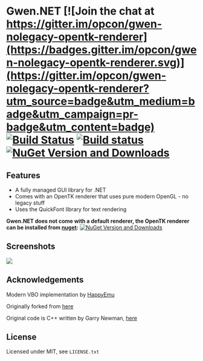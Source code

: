 Gwen.NET [![Join the chat at https://gitter.im/opcon/gwen-nolegacy-opentk-renderer](https://badges.gitter.im/opcon/gwen-nolegacy-opentk-renderer.svg)](https://gitter.im/opcon/gwen-nolegacy-opentk-renderer?utm_source=badge&utm_medium=badge&utm_campaign=pr-badge&utm_content=badge) [![Build Status](https://travis-ci.org/opcon/gwen-nolegacy-opentk-renderer.svg?branch=master)](https://travis-ci.org/opcon/gwen-nolegacy-opentk-renderer) [![Build status](https://ci.appveyor.com/api/projects/status/duviyyqori6b8r39?svg=true)](https://ci.appveyor.com/project/opcon/gwen-nolegacy-opentk-renderer) [![NuGet Version and Downloads](https://buildstats.info/nuget/Gwen)](https://www.nuget.org/packages/Gwen/)
===========

## Features
* A fully managed GUI library for .NET
* Comes with an OpenTK renderer that uses pure modern OpenGL - no legacy stuff
* Uses the QuickFont library for text rendering

**Gwen.NET does not come with a default renderer, the OpenTK renderer can be installed from [nuget](https://www.nuget.org/packages/Gwen.Renderer.OpenTK):** [![NuGet Version and Downloads](https://buildstats.info/nuget/Gwen.Renderer.OpenTK)](https://www.nuget.org/packages/Gwen.Renderer.OpenTK/) 

## Screenshots

![](http://i.imgur.com/WqlErkq.png)

## Acknowledgements

Modern VBO implementation by [HappyEmu](https://github.com/HappyEmu/gwen-nolegacy-opentk-renderer)

Originally forked from [here](https://code.google.com/p/gwen-dotnet/)

Original code is C++ written by Garry Newman, [here](https://github.com/garrynewman/GWEN)

## License

Licensed under MIT, see `LICENSE.txt`
